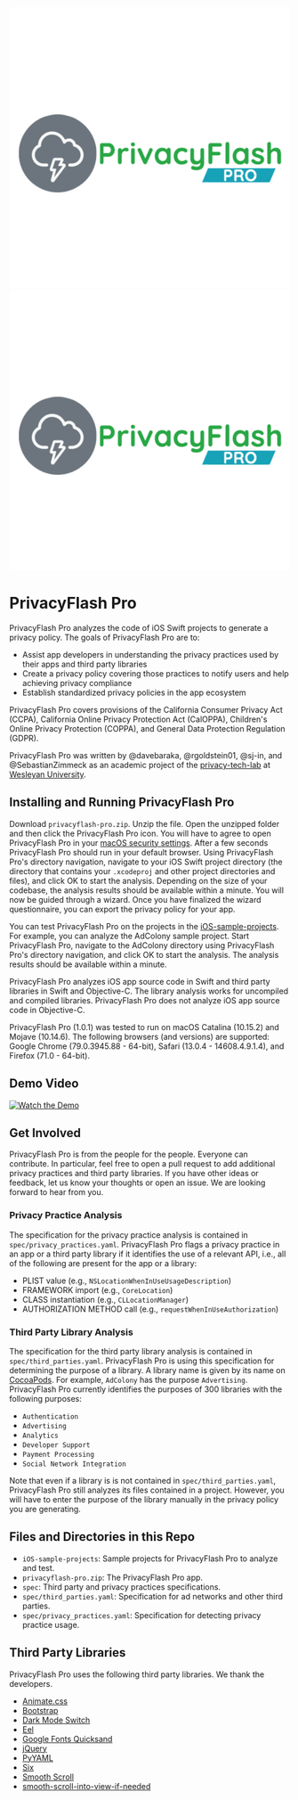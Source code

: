 ![PrivacyFlash Pro logo](./logo.svg)
<img src="./logo.svg">

# PrivacyFlash Pro

PrivacyFlash Pro analyzes the code of iOS Swift projects to generate a privacy policy. The goals of PrivacyFlash Pro are to:
- Assist app developers in understanding the privacy practices used by their apps and third party libraries
- Create a privacy policy covering those practices to notify users and help achieving privacy compliance
- Establish standardized privacy policies in the app ecosystem

PrivacyFlash Pro covers provisions of the California Consumer Privacy Act (CCPA), California Online Privacy Protection Act (CalOPPA), Children's Online Privacy Protection (COPPA), and General Data Protection Regulation (GDPR).

PrivacyFlash Pro was written by @davebaraka, @rgoldstein01, @sj-in, and @SebastianZimmeck as an academic project of the [privacy-tech-lab](https://privacy-tech-lab.github.io/) at [Wesleyan University](https://www.wesleyan.edu/).

## Installing and Running PrivacyFlash Pro

Download `privacyflash-pro.zip`. Unzip the file. Open the unzipped folder and then click the PrivacyFlash Pro icon. You will have to agree to open PrivacyFlash Pro in your [macOS security settings](https://support.apple.com/en-us/HT202491). After a few seconds PrivacyFlash Pro should run in your default browser. Using PrivacyFlash Pro's directory navigation, navigate to your iOS Swift project directory (the directory that contains your `.xcodeproj` and other project directories and files), and click OK to start the analysis. Depending on the size of your codebase, the analysis results should be available within a minute. You will now be guided through a wizard. Once you have finalized the wizard questionnaire, you can export the privacy policy for your app.

You can test PrivacyFlash Pro on the projects in the [iOS-sample-projects](https://github.com/privacy-tech-lab/privacyflash-pro/tree/master/iOS-sample-projects). For example, you can analyze the AdColony sample project. Start PrivacyFlash Pro, navigate to the AdColony directory using PrivacyFlash Pro's directory navigation, and click OK to start the analysis. The analysis results should be available within a minute.

PrivacyFlash Pro analyzes iOS app source code in Swift and third party libraries in Swift and Objective-C. The library analysis works for uncompiled and compiled libraries. PrivacyFlash Pro does not analyze iOS app source code in Objective-C.

PrivacyFlash Pro (1.0.1) was tested to run on macOS Catalina (10.15.2) and Mojave (10.14.6). The following browsers (and versions) are supported: Google Chrome (79.0.3945.88 - 64-bit), Safari (13.0.4 - 14608.4.9.1.4), and Firefox (71.0 - 64-bit).

## Demo Video

[![Watch the Demo](https://privacy-tech-lab.github.io/images/PrivacyFlash_Pro_Movie.png)](https://privacy-tech-lab.github.io/images/PrivacyFlash_Pro_Movie.mp4)

## Get Involved

PrivacyFlash Pro is from the people for the people. Everyone can contribute. In particular, feel free to open a pull request to add additional privacy practices and third party libraries. If you have other ideas or feedback, let us know your thoughts or open an issue. We are looking forward to hear from you.

### Privacy Practice Analysis

The specification for the privacy practice analysis is contained in `spec/privacy_practices.yaml`. PrivacyFlash Pro flags a privacy practice in an app or a third party library if it identifies the use of a relevant API, i.e., all of the following are present for the app or a library:
- PLIST value (e.g., `NSLocationWhenInUseUsageDescription`)
- FRAMEWORK import (e.g., `CoreLocation`)
- CLASS instantiation (e.g., `CLLocationManager`)
- AUTHORIZATION METHOD call (e.g., `requestWhenInUseAuthorization`)

### Third Party Library Analysis

The specification for the third party library analysis is contained in `spec/third_parties.yaml`. PrivacyFlash Pro is using this specification for determining the purpose of a library. A library name is given by its name on [CocoaPods](https://cocoapods.org/). For example, `AdColony` has the purpose `Advertising`. PrivacyFlash Pro currently identifies the purposes of 300 libraries with the following purposes:
- `Authentication`
- `Advertising`
- `Analytics`
- `Developer Support`
- `Payment Processing`
- `Social Network Integration`

Note that even if a library is is not contained in `spec/third_parties.yaml`, PrivacyFlash Pro still analyzes its files contained in a project. However, you will have to enter the purpose of the library manually in the privacy policy you are generating.

## Files and Directories in this Repo

- `iOS-sample-projects`: Sample projects for PrivacyFlash Pro to analyze and test.
- `privacyflash-pro.zip`: The PrivacyFlash Pro app.
- `spec`: Third party and privacy practices specifications.
- `spec/third_parties.yaml`: Specification for ad networks and other third parties.
- `spec/privacy_practices.yaml`: Specification for detecting privacy practice usage.

## Third Party Libraries

PrivacyFlash Pro uses the following third party libraries. We thank the developers.

- [Animate.css](https://github.com/daneden/animate.css)
- [Bootstrap](https://getbootstrap.com)
- [Dark Mode Switch](https://github.com/coliff/dark-mode-switch)
- [Eel](https://github.com/samuelhwilliams/Eel)
- [Google Fonts Quicksand](https://fonts.google.com/specimen/Quicksand)
- [jQuery](https://github.com/jquery/jquery)
- [PyYAML](https://github.com/yaml/pyyaml)
- [Six](https://github.com/benjaminp/six)
- [Smooth Scroll](https://github.com/iamdustan/smoothscroll)
- [smooth-scroll-into-view-if-needed](https://www.npmjs.com/package/smooth-scroll-into-view-if-needed)
